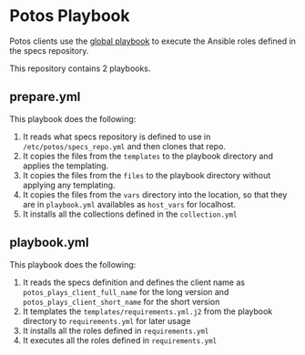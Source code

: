 # Potos Playbook

Potos clients use the [global playbook](https://github.com/projectpotos/ansible-plays-potos) to execute the Ansible roles defined in the specs repository.

This repository contains 2 playbooks.
## prepare.yml

This playbook does the following:

1. It reads what specs repository is defined to use in `/etc/potos/specs_repo.yml` and then clones that repo.
2. It copies the files from the `templates` to the playbook directory and applies the templating.
3. It copies the files from the `files` to the playbook directory without applying any templating.
4. It copies the files from the `vars` directory into the location, so that they are in `playbook.yml` availables as `host_vars` for localhost.
5. It installs all the collections defined in the `collection.yml`

## playbook.yml

This playbook does the following:

1. It reads the specs definition and defines the client name as `potos_plays_client_full_name` for the long version and `potos_plays_client_short_name` for the short version
2. It templates the `templates/requirements.yml.j2` from the playbook directory to `requirements.yml` for later usage
4. It installs all the roles defined in `requirements.yml`
5. It executes all the roles defined in `requirements.yml`

